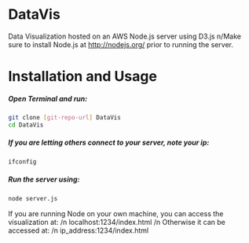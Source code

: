 DataVis
=======

Data Visualization hosted on an AWS Node.js server using D3.js
n/Make sure to install Node.js at http://nodejs.org/ prior to running the server.

Installation and Usage
=====

##### Open Terminal and run: 

```sh
git clone [git-repo-url] DataVis
cd DataVis
```

##### If you are letting others connect to your server, note your ip:
```sh
ifconfig
```

##### Run the server using: 
```sh
node server.js
```

If you are running Node on your own machine, you can access the visualization at: /n 
localhost:1234/index.html /n
Otherwise it can be accessed at: /n
ip_address:1234/index.html

